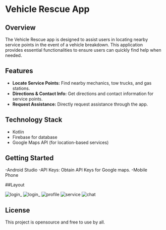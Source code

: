 # Vehicle Rescue App

## Overview
The Vehicle Rescue app is designed to assist users in locating nearby service points in the event of a vehicle breakdown. This application provides essential functionalities to ensure users can quickly find help when needed.

## Features
- **Locate Service Points:** Find nearby mechanics, tow trucks, and gas stations.
- **Directions & Contact Info:** Get directions and contact information for service points.
- **Request Assistance:** Directly request assistance through the app.

## Technology Stack
-  Kotlin
- Firebase for database
-  Google Maps API (for location-based services)

## Getting Started
-Android Studio
-API Keys: Obtain API Keys for Google maps.
-Mobile Phone 


##Layout

![login_](https://github.com/user-attachments/assets/bef85301-f7db-492f-a877-e119c017c7e7)
![login_](https://github.com/user-attachments/assets/10d4d4c9-3732-4df4-8f84-e824e8b24682)
![profile](https://github.com/user-attachments/assets/86875edc-4ca5-44bd-aede-cf4310bb0bbd)
![service](https://github.com/user-attachments/assets/b7319e92-7a44-4988-98f7-1390ca96a37a)
![chat](https://github.com/user-attachments/assets/c20c907c-15a8-4042-a1d9-5efac60ea415)

## License
This project is opensource and free to use by all.
